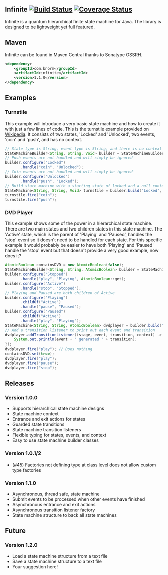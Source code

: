 ## Infinite [![Build Status](https://travis-ci.org/bnorm-software/infinite.svg?branch=master)](https://travis-ci.org/bnorm-software/infinite) [![Coverage Status](https://coveralls.io/repos/bnorm-software/infinite/badge.png?branch=master)](https://coveralls.io/r/bnorm-software/infinite?branch=master) ##

Infinite is a quantum hierarchical finite state machine for Java.  The library is designed to be lightweight yet full featured.

## Maven ##
Infinite can be found in Maven Central thanks to Sonatype OSSRH.

```xml
<dependency>
    <groupId>com.bnorm</groupId>
    <artifactId>infinite</artifactId>
    <version>1.1.0</version>
</dependency>
```

## Examples ##

### Turnstile ###
This example will introduce a very basic state machine and how to create it with just a few lines of code.  This is the
turnstile example provided on [Wikipedia](http://en.wikipedia.org/wiki/Finite-state_machine#Example:_a_turnstile).  It
consists of two states, 'Locked' and 'Unlocked', two events, 'coin' and 'push', and has no context.

```java
// State type is String, event type is String, and there is no context
StateMachineBuilder<String, String, Void> builder = StateMachineBuilderFactory.createDefault();
// Push events are not handled and will simply be ignored
builder.configure("Locked")
       .handle("coin", "Unlocked");
// Coin events are not handled and will simply be ignored
builder.configure("Unlocked")
       .handle("push", "Locked");
// Build state machine with a starting state of locked and a null context
StateMachine<String, String, Void> turnstile = builder.build("Locked", null);
turnstile.fire("coin");
turnstile.fire("push");
```

### DVD Player ###
This example shows some of the power in a hierarchical state machine.  There are two main states and two children states
in this state machine.  The 'Active' state, which is the parent of 'Playing' and 'Paused', handles the 'stop' event so
it doesn't need to be handled for each state.  For this specific example it would probably be easier to have both
'Playing' and 'Paused' handle the 'stop' event but that doesn't provide a very good example, now does it?

```java
AtomicBoolean containsDVD = new AtomicBoolean(false);
StateMachineBuilder<String, String, AtomicBoolean> builder = StateMachineBuilderFactory.createDefault();
builder.configure("Stopped")
       .handle("play", "Playing", AtomicBoolean::get);
builder.configure("Active")
       .handle("stop", "Stopped");
// Playing and Paused are both children of Active
builder.configure("Playing")
       .childOf("Active")
       .handle("pause", "Paused");
builder.configure("Paused")
       .childOf("Active")
       .handle("play", "Playing");
StateMachine<String, String, AtomicBoolean> dvdplayer = builder.build("Stopped", null);
// Add a transition listener to print out each event and transition
dvdplayer.addTransitionListener((stage, event, transition, context) -> {
    System.out.println(event + " generated " + transition);
});
dvdplayer.fire("play"); // Does nothing
containsDVD.set(true);
dvdplayer.fire("play");
dvdplayer.fire("pause");
dvdplayer.fire("stop");
```

## Releases ##

### Version 1.0.0 ###
 - Supports hierarchical state machine designs
 - State machine context
 - Entrance and exit actions for states 
 - Guarded state transitions
 - State machine transition listeners
 - Flexible typing for states, events, and context
 - Easy to use state machine builder classes

### Version 1.0.1/2 ###
 - (#45) Factories not defining type at class level does not allow custom type factories

### Version 1.1.0 ###
 - Asynchronous, thread safe, state machine
 - Submit events to be processed when other events have finished
 - Asynchronous entrance and exit actions
 - Asynchronous transition listener factory
 - State machine structure to back all state machines

## Future ##

### Version 1.2.0 ###
 - Load a state machine structure from a text file
 - Save a state machine structure to a text file
 - Your suggestion here!
